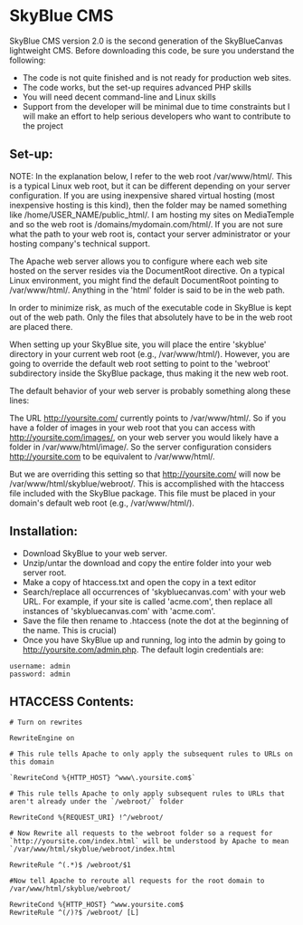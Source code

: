 # SkyBlue CMS

SkyBlue CMS version 2.0 is the second generation of the SkyBlueCanvas lightweight CMS. Before downloading this code, be sure you understand the following:

- The code is not quite finished and is not ready for production web sites. 
- The code works, but the set-up requires advanced PHP skills
- You will need decent command-line and Linux skills
- Support from the developer will be minimal due to time constraints but I will make an effort to help serious developers who want to contribute to the project


## Set-up:

NOTE: In the explanation below, I refer to the web root /var/www/html/. This is a typical Linux web root, but it can be different depending on your server configuration. If you are using inexpensive shared virtual hosting (most inexpensive hosting is this kind), then the folder may be named something like /home/USER_NAME/public_html/. I am hosting my sites on MediaTemple and so the web root is /domains/mydomain.com/html/. If you are not sure what the path to your web root is, contact your server administrator or your hosting company's technical support.

The Apache web server allows you to configure where each web site hosted on the server resides via the DocumentRoot directive. On a typical Linux environment, you might find the default DocumentRoot pointing to /var/www/html/. Anything in the 'html' folder is said to be in the web path.

In order to minimize risk, as much of the executable code in SkyBlue is kept out of the web path. Only the files that absolutely have to be in the web root are placed there.

When setting up your SkyBlue site, you will place the entire 'skyblue' directory in your current web root (e.g., /var/www/html/). However, you are going to override the default web root setting to point to the 'webroot' subdirectory inside the SkyBlue package, thus making it the new web root.

The default behavior of your web server is probably something along these lines:

The URL http://yoursite.com/ currently points to /var/www/html/. So if you have a folder of images in your web root that you can access with http://yoursite.com/images/, on your web server you would likely have a folder in /var/www/html/image/. So the server configuration considers http://yoursite.com to be equivalent to /var/www/html/.

But we are overriding this setting so that http://yoursite.com/ will now be /var/www/html/skyblue/webroot/. This is accomplished with the htaccess file included with the SkyBlue package. This file must be placed in your domain's default web root (e.g., /var/www/html/).

## Installation:

- Download SkyBlue to your web server. 
- Unzip/untar the download and copy the entire folder into your web server root.
- Make a copy of htaccess.txt and open the copy in a text editor
- Search/replace all occurrences of 'skybluecanvas.com' with your web URL. For example, if your site is called 'acme.com', then replace all instances of 'skybluecanvas.com' with 'acme.com'.
- Save the file then rename to .htaccess (note the dot at the beginning of the name. This is crucial)
- Once you have SkyBlue up and running, log into the admin by going to http://yoursite.com/admin.php. The default login credentials are:

```
username: admin
password: admin
```


## HTACCESS Contents:

```
# Turn on rewrites 

RewriteEngine on

# This rule tells Apache to only apply the subsequent rules to URLs on this domain

`RewriteCond %{HTTP_HOST} ^www\.yoursite.com$`

# This rule tells Apache to only apply subsequent rules to URLs that aren't already under the `/webroot/` folder

RewriteCond %{REQUEST_URI} !^/webroot/

# Now Rewrite all requests to the webroot folder so a request for `http://yoursite.com/index.html` will be understood by Apache to mean `/var/www/html/skyblue/webroot/index.html

RewriteRule ^(.*)$ /webroot/$1

#Now tell Apache to reroute all requests for the root domain to /var/www/html/skyblue/webroot/

RewriteCond %{HTTP_HOST} ^www.yoursite.com$
RewriteRule ^(/)?$ /webroot/ [L]
```